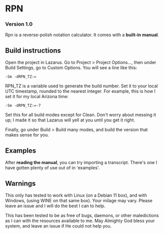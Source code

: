 # RPN
### Version 1.0

Rpn is a reverse-polish notation calculator. It comes
with a **built-in manual**.

## Build instructions

Open the project in Lazarus. Go to Project > Project Options..., then under
Build Settings, go to Custom Options. You will see a line like this:

```
-Sm -dRPN_TZ:=
```

RPN_TZ is a variable used to generate the build number. Set it to your local
UTC timestamp, rounded to the nearest integer. For example, this is how I
set it for my local Arizona time:

```
-Sm -dRPN_TZ:=-7
```

Set this for all build modes except for Clean. Don't worry about messing it up;
I made it so that Lazarus will yell at you until you get it right.

Finally, go under Build > Build many modes, and build the version that makes
sense for you.

## Examples

After **reading the manual**, you can try importing a transcript. There's one
I have gotten plenty of use out of in 'examples'.

## Warnings

This only has tested to work with Linux (on a Debian 11 box), and with Windows,
(using WINE on that same box). Your milage may vary. Please leave an issue
and I will do the best I can to help.

This has been tested to be as free of bugs, daemons, or other maledictions as
I can with the resources available to me. May Almighty God bless your system,
and leave an issue if He could not help you.

